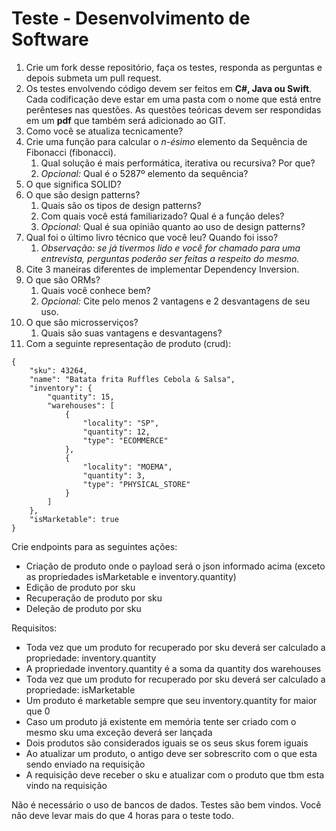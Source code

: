 # Teste - Desenvolvimento de Software #

1. Crie um fork desse repositório, faça os testes, responda as perguntas e depois submeta um pull request.
2. Os testes envolvendo código devem ser feitos em **C#, Java ou Swift**. Cada codificação deve estar em uma pasta com o nome que está entre perênteses nas questões. As questões teóricas devem ser respondidas em um **pdf** que também será adicionado ao GIT.
3. Como você se atualiza tecnicamente?
4. Crie uma função para calcular o _n-ésimo_ elemento da Sequência de Fibonacci (fibonacci).
	1. Qual solução é mais performática, iterativa ou recursiva? Por que?
	2. _Opcional:_ Qual é o 5287º elemento da sequência?
5. O que significa SOLID?
6. O que são design patterns?
	1. Quais são os tipos de design patterns?
	2. Com quais você está familiarizado? Qual é a função deles?
	3. _Opcional:_ Qual é sua opinião quanto ao uso de design patterns?
7. Qual foi o último livro técnico que você leu? Quando foi isso?
 	1. _Observação: se já tivermos lido e você for chamado para uma entrevista, perguntas poderão ser feitas a respeito do mesmo._
8. Cite 3 maneiras diferentes de implementar Dependency Inversion.
9. O que são ORMs?
	1. Quais você conhece bem?
	2. _Opcional:_ Cite pelo menos 2 vantagens e 2 desvantagens de seu uso.
10. O que são microsserviços?
 	1. Quais são suas vantagens e desvantagens?
11. Com a seguinte representação de produto (crud):
```
{
    "sku": 43264,
    "name": "Batata frita Ruffles Cebola & Salsa",
    "inventory": {
        "quantity": 15,
        "warehouses": [
            {
                "locality": "SP",
                "quantity": 12,
                "type": "ECOMMERCE"
            },
            {
                "locality": "MOEMA",
                "quantity": 3,
                "type": "PHYSICAL_STORE"
            }
        ]
    },
    "isMarketable": true
}
```
Crie endpoints para as seguintes ações:
- Criação de produto onde o payload será o json informado acima (exceto as propriedades isMarketable e inventory.quantity)
- Edição de produto por sku
- Recuperação de produto por sku
- Deleção de produto por sku

Requisitos:
- Toda vez que um produto for recuperado por sku deverá ser calculado a propriedade: inventory.quantity
- A propriedade inventory.quantity é a soma da quantity dos warehouses
- Toda vez que um produto for recuperado por sku deverá ser calculado a propriedade: isMarketable
- Um produto é marketable sempre que seu inventory.quantity for maior que 0
- Caso um produto já existente em memória tente ser criado com o mesmo sku uma exceção deverá ser lançada
- Dois produtos são considerados iguais se os seus skus forem iguais
- Ao atualizar um produto, o antigo deve ser sobrescrito com o que esta sendo enviado na requisição
- A requisição deve receber o sku e atualizar com o produto que tbm esta vindo na requisição

Não é necessário o uso de bancos de dados.
Testes são bem vindos.
Você não deve levar mais do que 4 horas para o teste todo.

